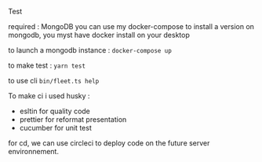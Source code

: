 Test

required : MongoDB
you can use my docker-compose to install a version on mongodb, you myst have docker install on your desktop

to launch a mongodb instance : `docker-compose up`

to make test : `yarn test`

to use cli `bin/fleet.ts help`

To make ci i used husky :

- esltin for quality code
- prettier for reformat presentation
- cucumber for unit test

for cd, we can use circleci to deploy code on the future server environnement.
